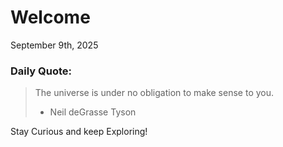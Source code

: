 # Welcome

September 9th, 2025

### Daily Quote:
> The universe is under no obligation to make sense to you.
> 	- Neil deGrasse Tyson

Stay Curious and keep Exploring!
